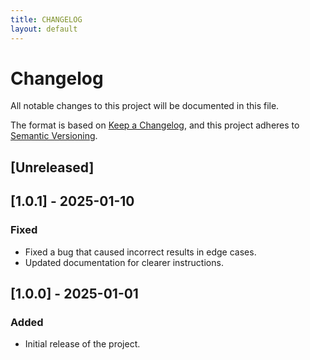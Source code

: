 ```yaml
---
title: CHANGELOG
layout: default
---
```


# Changelog

All notable changes to this project will be documented in this file.

The format is based on [Keep a Changelog](https://keepachangelog.com/en/1.1.0/),
and this project adheres to [Semantic Versioning](https://semver.org/spec/v2.0.0.html).

## [Unreleased]

## [1.0.1] - 2025-01-10
### Fixed
- Fixed a bug that caused incorrect results in edge cases.
- Updated documentation for clearer instructions.

## [1.0.0] - 2025-01-01
### Added
- Initial release of the project.

